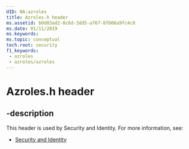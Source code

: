 ```yaml
---
UID: NA:azroles
title: Azroles.h header
ms.assetid: b0d03ad2-0c6d-3dd5-a767-8f008a9fc4c0
ms.date: 01/11/2019
ms.keywords: 
ms.topic: conceptual
tech.root: security
f1_keywords:
 - azroles
 - azroles/azroles
---
```


# Azroles.h header


## -description

This header is used by Security and Identity. For more information, see:

- [Security and Identity](../_security/index.md)

